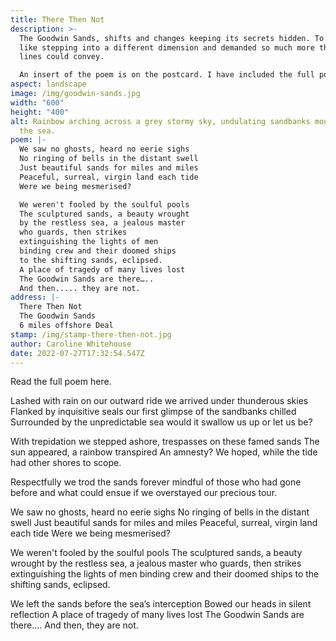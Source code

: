 ```yaml
---
title: There Then Not
description: >-
  The Goodwin Sands, shifts and changes keeping its secrets hidden. To visit is
  like stepping into a different dimension and demanded so much more than a few
  lines could convey.

  An insert of the poem is on the postcard. I have included the full poem underneath.
aspect: landscape
image: /img/goodwin-sands.jpg
width: "600"
height: "400"
alt: Rainbow arching across a grey stormy sky, undulating sandbanks moulded by
  the sea.
poem: |-
  We saw no ghosts, heard no eerie sighs
  No ringing of bells in the distant swell
  Just beautiful sands for miles and miles
  Peaceful, surreal, virgin land each tide
  Were we being mesmerised?

  We weren't fooled by the soulful pools
  The sculptured sands, a beauty wrought 
  by the restless sea, a jealous master 
  who guards, then strikes 
  extinguishing the lights of men
  binding crew and their doomed ships
  to the shifting sands, eclipsed.
  A place of tragedy of many lives lost
  The Goodwin Sands are there…..
  And then..... they are not.
address: |-
  There Then Not
  The Goodwin Sands
  6 miles offshore Deal
stamp: /img/stamp-there-then-not.jpg
author: Caroline Whitehouse
date: 2022-07-27T17:32:54.547Z
---
```

Read the full poem here.

Lashed with rain on our outward ride we arrived under thunderous skies
Flanked by inquisitive seals our first glimpse of the sandbanks chilled
Surrounded by the unpredictable sea would it swallow us up or let us be?

With trepidation we stepped ashore, trespasses on these famed sands
The sun appeared, a rainbow transpired
An amnesty? We hoped, while the tide had other shores to scope.

Respectfully we trod the sands forever mindful of those who had
gone before and what could ensue if we overstayed our precious tour.

We saw no ghosts, heard no eerie sighs
No ringing of bells in the distant swell
Just beautiful sands for miles and miles
Peaceful, surreal, virgin land each tide
Were we being mesmerised?

We weren't fooled by the soulful pools
The sculptured sands, a beauty wrought 
by the restless sea, a jealous master 
who guards, then strikes 
extinguishing the lights of men
binding crew and their doomed ships
to the shifting sands, eclipsed.

We left the sands before the sea’s interception
Bowed our heads in silent reflection
A place of tragedy of many lives lost
The Goodwin Sands are there….   And then, they are not.